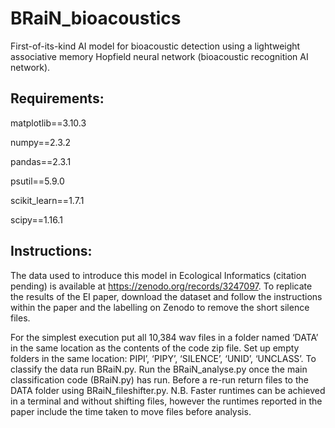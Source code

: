 # BRaiN_bioacoustics
First-of-its-kind AI model for bioacoustic detection using a lightweight associative memory Hopfield neural network (bioacoustic recognition AI network).

## Requirements:

matplotlib==3.10.3

numpy==2.3.2

pandas==2.3.1

psutil==5.9.0

scikit_learn==1.7.1

scipy==1.16.1


## Instructions:

The data used to introduce this model in Ecological Informatics (citation pending) is available at https://zenodo.org/records/3247097. To replicate the results of the EI paper, download the dataset and follow the instructions within the paper and the labelling on Zenodo to remove the short silence files. 

For the simplest execution put all 10,384 wav files in a folder named ‘DATA’ in the same location as the contents of the code zip file. Set up empty folders in the same location: PIPI’, ‘PIPY’, ‘SILENCE’, ‘UNID’, ‘UNCLASS’. To classify the data run BRaiN.py. Run the BRaiN_analyse.py once the main classification code (BRaiN.py) has run. Before a re-run return files to the DATA folder using BRaiN_fileshifter.py. N.B. Faster runtimes can be achieved in a terminal and without shifting files, however the runtimes reported in the paper include the time taken to move files before analysis.
